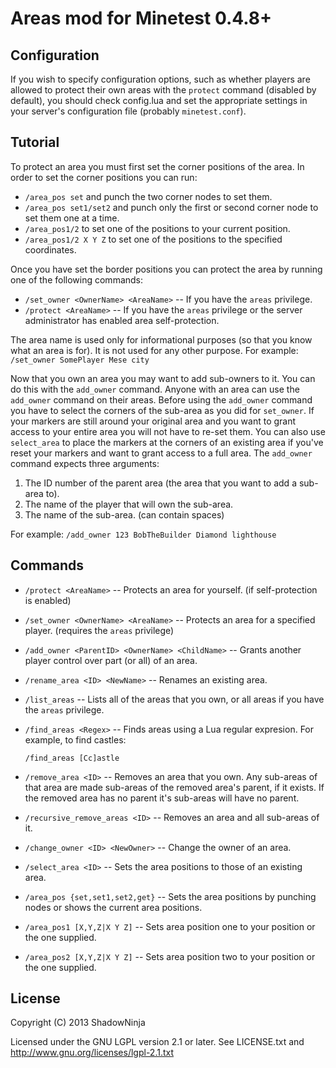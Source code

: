 Areas mod for Minetest 0.4.8+
=============================


Configuration
-------------

If you wish to specify configuration options, such as whether players are
allowed to protect their own areas with the `protect` command (disabled by
default), you should check config.lua and set the appropriate settings in your
server's configuration file (probably `minetest.conf`).


Tutorial
--------

To protect an area you must first set the corner positions of the area.
In order to set the corner positions you can run:
  * `/area_pos set` and punch the two corner nodes to set them.
  * `/area_pos set1/set2` and punch only the first or second corner node to
	set them one at a time.
  * `/area_pos1/2` to set one of the positions to your current position.
  * `/area_pos1/2 X Y Z` to set one of the positions to the specified
	coordinates.

Once you have set the border positions you can protect the area by running one
of the following commands:
  * `/set_owner <OwnerName> <AreaName>` -- If you have the `areas` privilege.
  * `/protect <AreaName>` -- If you have the `areas` privilege or the server
	administrator has enabled area self-protection.

The area name is used only for informational purposes (so that you know what
an area is for).  It is not used for any other purpose.
For example: `/set_owner SomePlayer Mese city`

Now that you own an area you may want to add sub-owners to it. You can do this
with the `add_owner` command.  Anyone with an area can use the `add_owner`
command on their areas.  Before using the `add_owner` command you have to
select the corners of the sub-area as you did for `set_owner`. If your markers
are still around your original area and you want to grant access to your
entire area you will not have to re-set them. You can also use `select_area` to
place the markers at the corners of an existing area if you've reset your
markers and want to grant access to a full area.
The `add_owner` command expects three arguments:
  1. The ID number of the parent area (the area that you want to add a
	sub-area to).
  2. The name of the player that will own the sub-area.
  3. The name of the sub-area. (can contain spaces)

For example: `/add_owner 123 BobTheBuilder Diamond lighthouse`


Commands
--------

  * `/protect <AreaName>` -- Protects an area for yourself. (if
	self-protection is enabled)

  * `/set_owner <OwnerName> <AreaName>` -- Protects an area for a specified
	player. (requires the `areas` privilege)

  * `/add_owner <ParentID> <OwnerName> <ChildName>` -- Grants another player
	control over part (or all) of an area.

  * `/rename_area <ID> <NewName>` -- Renames an existing area.

  * `/list_areas` -- Lists all of the areas that you own, or all areas if you
	have the `areas` privilege.

  * `/find_areas <Regex>` -- Finds areas using a Lua regular expresion.
	For example, to find castles:

		/find_areas [Cc]astle

  * `/remove_area <ID>` -- Removes an area that you own. Any sub-areas of that
	area are made sub-areas of the removed area's parent, if it exists.
	If the removed area has no parent it's sub-areas will have no parent.

  * `/recursive_remove_areas <ID>` -- Removes an area and all sub-areas of it.

  * `/change_owner <ID> <NewOwner>` -- Change the owner of an area.

  * `/select_area <ID>` -- Sets the area positions to those of an existing
	area.

  * `/area_pos {set,set1,set2,get}` -- Sets the area positions by punching
	nodes or shows the current area positions.

  * `/area_pos1 [X,Y,Z|X Y Z]` -- Sets area position one to your position or
	the one supplied.

  * `/area_pos2 [X,Y,Z|X Y Z]` -- Sets area position two to your position or
	the one supplied.

License
-------

Copyright (C) 2013 ShadowNinja

Licensed under the GNU LGPL version 2.1 or later.
See LICENSE.txt and http://www.gnu.org/licenses/lgpl-2.1.txt

